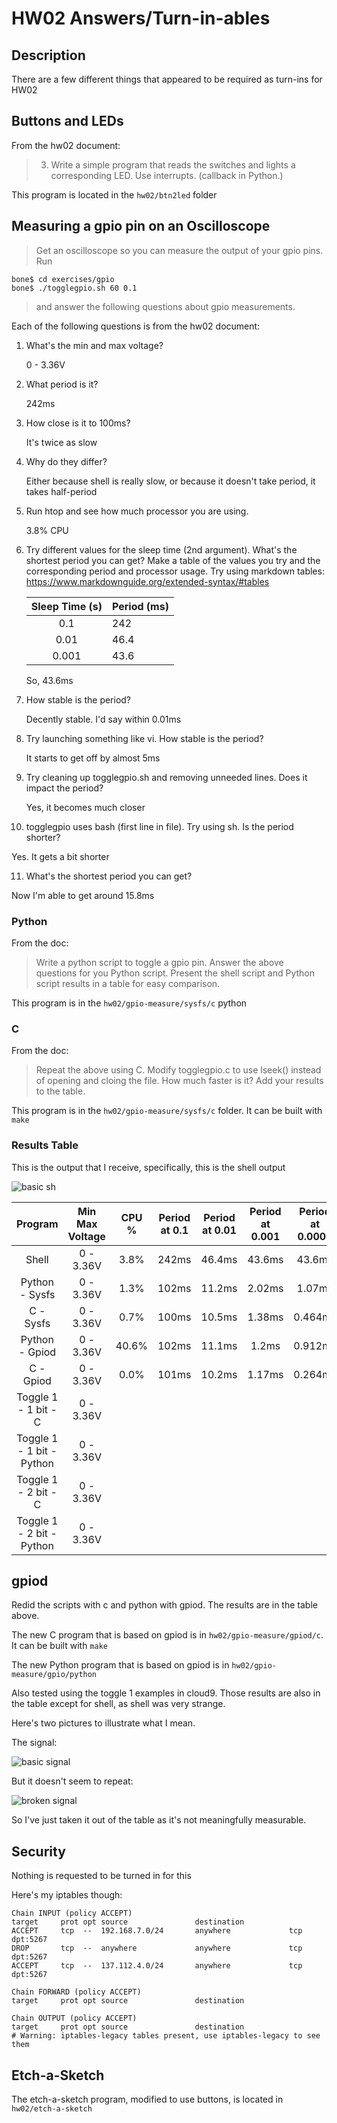 # HW02 Answers/Turn-in-ables

## Description

There are a few different things that appeared to be required as turn-ins for HW02

## Buttons and LEDs

From the hw02 document:

> 3. Write a simple program that reads the switches and lights a corresponding LED. Use interrupts. (callback in Python.)

This program is located in the `hw02/btn2led` folder

## Measuring a gpio pin on an Oscilloscope

> Get an oscilloscope so you can measure the output of your gpio pins. Run

```
bone$ cd exercises/gpio
bone$ ./togglegpio.sh 60 0.1
```

> and answer the following questions about gpio measurements.


Each of the following questions is from the hw02 document:

1. What's the min and max voltage?

   0 - 3.36V

2. What period is it?

    242ms

3. How close is it to 100ms?

   It's twice as slow


4. Why do they differ?

   Either because shell is really slow, or because it doesn't take period, it takes half-period

5. Run htop and see how much processor you are using.

   3.8% CPU

6. Try different values for the sleep time (2nd argument). What's the shortest period you can get? Make a table of the values you try and the corresponding period and processor usage. Try using markdown tables: https://www.markdownguide.org/extended-syntax/#tables

   | Sleep Time (s) | Period (ms) |
   |:----------:|:-------|
   | 0.1 | 242 |
   | 0.01 | 46.4 |
   | 0.001 | 43.6 |

   So, 43.6ms

7. How stable is the period?

   Decently stable. I'd say within 0.01ms

8. Try launching something like vi. How stable is the period?

   It starts to get off by almost 5ms

9. Try cleaning up togglegpio.sh and removing unneeded lines. Does it impact the period?

   Yes, it becomes much closer

10. togglegpio uses bash (first line in file). Try using sh. Is the period shorter?

   Yes. It gets a bit shorter

11. What's the shortest period you can get?

   Now I'm able to get around 15.8ms

### Python

From the doc:

> Write a python script to toggle a gpio pin. Answer the above questions for you Python script. Present the shell script and Python script results in a table for easy comparison.

This program is in the `hw02/gpio-measure/sysfs/c` python

### C

From the doc:

> Repeat the above using C. Modify togglegpio.c to use lseek() instead of opening and cloing the file. How much faster is it? Add your results to the table.

This program is in the `hw02/gpio-measure/sysfs/c` folder. It can be built with `make`

### Results Table

This is the output that I receive, specifically, this is the shell output

![basic sh](./images/basic-sh-scope.bmp)

| Program | Min Max Voltage | CPU %  | Period at 0.1 | Period at 0.01 | Period at 0.001 | Period at 0.0001 | Shortest Period | Stable |
|:-:|:-:|:-:|:-:|:-:|:-:|:-:|:-:|:-:|
| Shell | 0 - 3.36V | 3.8% | 242ms | 46.4ms | 43.6ms | 43.6ms | 43.6ms | < 0.1 ms |
| Python - Sysfs | 0 - 3.36V | 1.3% | 102ms | 11.2ms | 2.02ms | 1.07ms | 0.6ms | 1ms |
| C - Sysfs | 0 - 3.36V | 0.7% | 100ms | 10.5ms | 1.38ms | 0.464ms | 0.362ms | 0.05ms |
| Python - Gpiod | 0 - 3.36V | 40.6% | 102ms | 11.1ms | 1.2ms | 0.912ms | 0.516ms | ~1 ms |
| C - Gpiod | 0 - 3.36V | 0.0% | 101ms | 10.2ms | 1.17ms | 0.264ms | 0.162ms | < 0.01 ms |
| Toggle 1 - 1 bit - C | 0 - 3.36V |  |  |  |  |  |  |  |
| Toggle 1 - 1 bit - Python | 0 - 3.36V |  |  |  |  |  |  |  |
| Toggle 1 - 2 bit - C | 0 - 3.36V |  |  |  |  |  |  |  |
| Toggle 1 - 2 bit - Python | 0 - 3.36V |  |  |  |  |  |  |  |

## gpiod

Redid the scripts with c and python with gpiod. The results are in the table above.

The new C program that is based on gpiod is in `hw02/gpio-measure/gpiod/c`. It can be built with `make`

The new Python program that is based on gpiod is in `hw02/gpio-measure/gpio/python`

Also tested using the toggle 1 examples in cloud9. Those results are also in the table except for shell, as shell was very strange.

Here's two pictures to illustrate what I mean.

The signal:

![basic signal](./images/basic-signal.bmp)

But it doesn't seem to repeat:

![broken signal](./images/broken-signal.bmp)

So I've just taken it out of the table as it's not meaningfully measurable.

## Security

Nothing is requested to be turned in for this

Here's my iptables though:

```
Chain INPUT (policy ACCEPT)
target     prot opt source               destination         
ACCEPT     tcp  --  192.168.7.0/24       anywhere             tcp dpt:5267
DROP       tcp  --  anywhere             anywhere             tcp dpt:5267
ACCEPT     tcp  --  137.112.4.0/24       anywhere             tcp dpt:5267

Chain FORWARD (policy ACCEPT)
target     prot opt source               destination         

Chain OUTPUT (policy ACCEPT)
target     prot opt source               destination         
# Warning: iptables-legacy tables present, use iptables-legacy to see them
```

## Etch-a-Sketch

The etch-a-sketch program, modified to use buttons, is located in `hw02/etch-a-sketch`
